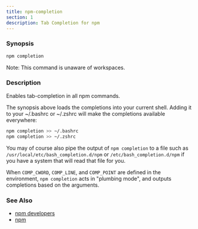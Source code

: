 ```yaml
---
title: npm-completion
section: 1
description: Tab Completion for npm
---
```


### Synopsis

```bash
npm completion
```

Note: This command is unaware of workspaces.

### Description

Enables tab-completion in all npm commands.

The synopsis above loads the completions into your current shell.
Adding it to your ~/.bashrc or ~/.zshrc will make the completions available everywhere:

```bash
npm completion >> ~/.bashrc
npm completion >> ~/.zshrc
```

You may of course also pipe the output of `npm completion` to a file such as `/usr/local/etc/bash_completion.d/npm` or 
`/etc/bash_completion.d/npm` if you have a system that will read 
that file for you.

When `COMP_CWORD`, `COMP_LINE`, and `COMP_POINT` are defined in the environment, `npm completion` acts in "plumbing mode", and outputs completions based on the arguments.

### See Also

* [npm developers](/using-npm/developers)
* [npm](/commands/npm)
